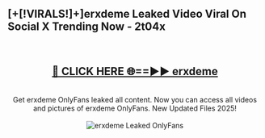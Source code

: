<h2>[+[!VIRALS!]+]erxdeme Leaked Video Viral On Social X Trending Now - 2t04x</h2>
<br>
<div align="center">
<h2><a href="https://libra.edu.pl?erxdeme" rel="nofollow">🔴 CLICK HERE 🌐==►► erxdeme</a></h2>
<br>
Get erxdeme OnlyFans leaked all content. Now you can access all videos and pictures of erxdeme OnlyFans. New Updated Files 2025!
<br>
<br>
<a href="https://libra.edu.pl?erxdeme" rel="nofollow" data-target="animated-image.originalLink"><img src="https://i.ibb.co.com/WyWwxjT/player-gif2.gif" alt="erxdeme Leaked OnlyFans" style="max-width: 100%; display: inline-block;" data-target="animated-image.originalImage"></a>
</div>
<br>